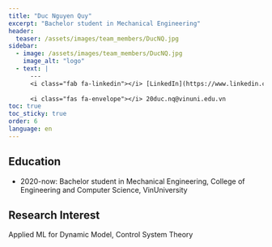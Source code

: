 ```yaml
---
title: "Duc Nguyen Quy"
excerpt: "Bachelor student in Mechanical Engineering"
header:
  teaser: /assets/images/team_members/DucNQ.jpg
sidebar:
  - image: /assets/images/team_members/DucNQ.jpg
    image_alt: "logo"
  - text: |
      ---
      <i class="fab fa-linkedin"></i> [LinkedIn](https://www.linkedin.com/in/duc-nguyen-225b98183/)
      
      <i class="fas fa-envelope"></i> 20duc.nq@vinuni.edu.vn
toc: true
toc_sticky: true
order: 6
language: en
---
```


## Education
- 2020-now: Bachelor student in Mechanical Engineering,
  College of Engineering and Computer Science, VinUniversity

## Research Interest
Applied ML for Dynamic Model, Control System Theory

